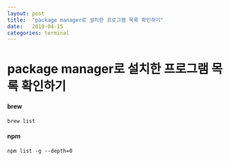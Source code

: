 ```yaml
---
layout: post
title:  "package manager로 설치한 프로그램 목록 확인하기"
date:   2019-04-15
categories: terminal
---
```


# package manager로 설치한 프로그램 목록 확인하기

#### brew
```
brew list
```

#### npm
```
npm list -g --depth=0
```